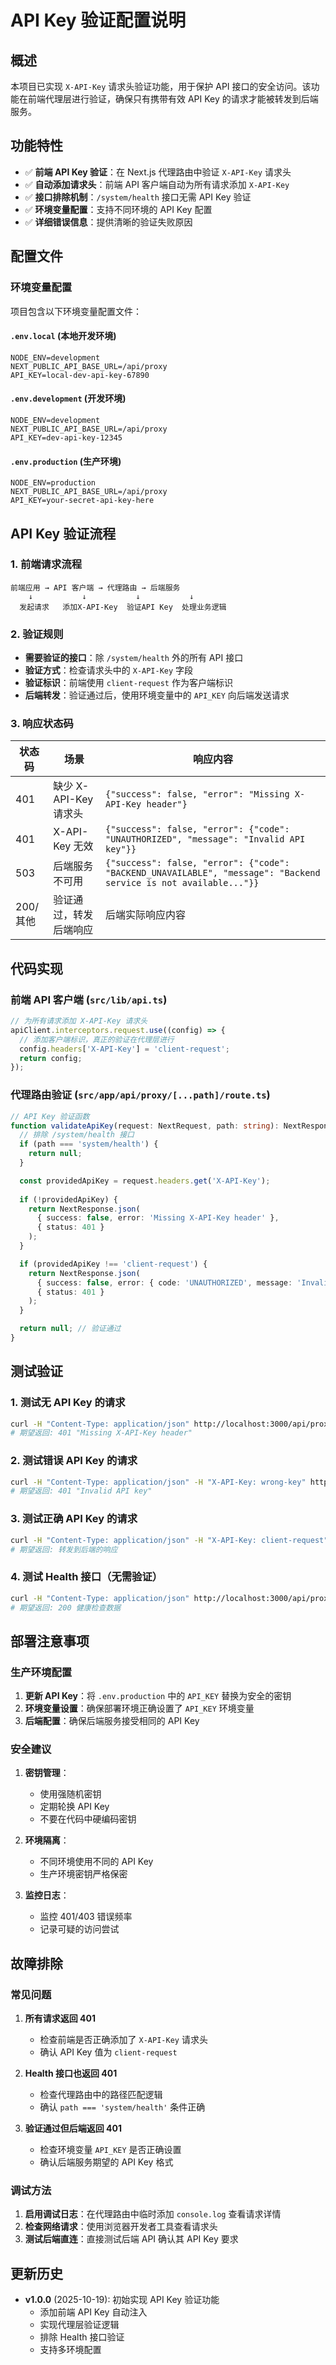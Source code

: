 # API Key 验证配置说明

## 概述

本项目已实现 `X-API-Key` 请求头验证功能，用于保护 API 接口的安全访问。该功能在前端代理层进行验证，确保只有携带有效 API Key 的请求才能被转发到后端服务。

## 功能特性

- ✅ **前端 API Key 验证**：在 Next.js 代理路由中验证 `X-API-Key` 请求头
- ✅ **自动添加请求头**：前端 API 客户端自动为所有请求添加 `X-API-Key`
- ✅ **接口排除机制**：`/system/health` 接口无需 API Key 验证
- ✅ **环境变量配置**：支持不同环境的 API Key 配置
- ✅ **详细错误信息**：提供清晰的验证失败原因

## 配置文件

### 环境变量配置

项目包含以下环境变量配置文件：

#### `.env.local` (本地开发环境)
```env
NODE_ENV=development
NEXT_PUBLIC_API_BASE_URL=/api/proxy
API_KEY=local-dev-api-key-67890
```

#### `.env.development` (开发环境)
```env
NODE_ENV=development
NEXT_PUBLIC_API_BASE_URL=/api/proxy
API_KEY=dev-api-key-12345
```

#### `.env.production` (生产环境)
```env
NODE_ENV=production
NEXT_PUBLIC_API_BASE_URL=/api/proxy
API_KEY=your-secret-api-key-here
```

## API Key 验证流程

### 1. 前端请求流程

```
前端应用 → API 客户端 → 代理路由 → 后端服务
    ↓           ↓           ↓           ↓
  发起请求   添加X-API-Key  验证API Key  处理业务逻辑
```

### 2. 验证规则

- **需要验证的接口**：除 `/system/health` 外的所有 API 接口
- **验证方式**：检查请求头中的 `X-API-Key` 字段
- **验证标识**：前端使用 `client-request` 作为客户端标识
- **后端转发**：验证通过后，使用环境变量中的 `API_KEY` 向后端发送请求

### 3. 响应状态码

| 状态码 | 场景 | 响应内容 |
|--------|------|----------|
| 401 | 缺少 X-API-Key 请求头 | `{"success": false, "error": "Missing X-API-Key header"}` |
| 401 | X-API-Key 无效 | `{"success": false, "error": {"code": "UNAUTHORIZED", "message": "Invalid API key"}}` |
| 503 | 后端服务不可用 | `{"success": false, "error": {"code": "BACKEND_UNAVAILABLE", "message": "Backend service is not available..."}}` |
| 200/其他 | 验证通过，转发后端响应 | 后端实际响应内容 |

## 代码实现

### 前端 API 客户端 (`src/lib/api.ts`)

```typescript
// 为所有请求添加 X-API-Key 请求头
apiClient.interceptors.request.use((config) => {
  // 添加客户端标识，真正的验证在代理层进行
  config.headers['X-API-Key'] = 'client-request';
  return config;
});
```

### 代理路由验证 (`src/app/api/proxy/[...path]/route.ts`)

```typescript
// API Key 验证函数
function validateApiKey(request: NextRequest, path: string): NextResponse | null {
  // 排除 /system/health 接口
  if (path === 'system/health') {
    return null;
  }

  const providedApiKey = request.headers.get('X-API-Key');
  
  if (!providedApiKey) {
    return NextResponse.json(
      { success: false, error: 'Missing X-API-Key header' },
      { status: 401 }
    );
  }

  if (providedApiKey !== 'client-request') {
    return NextResponse.json(
      { success: false, error: { code: 'UNAUTHORIZED', message: 'Invalid API key' }},
      { status: 401 }
    );
  }

  return null; // 验证通过
}
```

## 测试验证

### 1. 测试无 API Key 的请求

```bash
curl -H "Content-Type: application/json" http://localhost:3000/api/proxy/jobs
# 期望返回: 401 "Missing X-API-Key header"
```

### 2. 测试错误 API Key 的请求

```bash
curl -H "Content-Type: application/json" -H "X-API-Key: wrong-key" http://localhost:3000/api/proxy/jobs
# 期望返回: 401 "Invalid API key"
```

### 3. 测试正确 API Key 的请求

```bash
curl -H "Content-Type: application/json" -H "X-API-Key: client-request" http://localhost:3000/api/proxy/jobs
# 期望返回: 转发到后端的响应
```

### 4. 测试 Health 接口（无需验证）

```bash
curl -H "Content-Type: application/json" http://localhost:3000/api/proxy/system/health
# 期望返回: 200 健康检查数据
```

## 部署注意事项

### 生产环境配置

1. **更新 API Key**：将 `.env.production` 中的 `API_KEY` 替换为安全的密钥
2. **环境变量设置**：确保部署环境正确设置了 `API_KEY` 环境变量
3. **后端配置**：确保后端服务接受相同的 API Key

### 安全建议

1. **密钥管理**：
   - 使用强随机密钥
   - 定期轮换 API Key
   - 不要在代码中硬编码密钥

2. **环境隔离**：
   - 不同环境使用不同的 API Key
   - 生产环境密钥严格保密

3. **监控日志**：
   - 监控 401/403 错误频率
   - 记录可疑的访问尝试

## 故障排除

### 常见问题

1. **所有请求返回 401**
   - 检查前端是否正确添加了 `X-API-Key` 请求头
   - 确认 API Key 值为 `client-request`

2. **Health 接口也返回 401**
   - 检查代理路由中的路径匹配逻辑
   - 确认 `path === 'system/health'` 条件正确

3. **验证通过但后端返回 401**
   - 检查环境变量 `API_KEY` 是否正确设置
   - 确认后端服务期望的 API Key 格式

### 调试方法

1. **启用调试日志**：在代理路由中临时添加 `console.log` 查看请求详情
2. **检查网络请求**：使用浏览器开发者工具查看请求头
3. **测试后端直连**：直接测试后端 API 确认其 API Key 要求

## 更新历史

- **v1.0.0** (2025-10-19): 初始实现 API Key 验证功能
  - 添加前端 API Key 自动注入
  - 实现代理层验证逻辑
  - 排除 Health 接口验证
  - 支持多环境配置